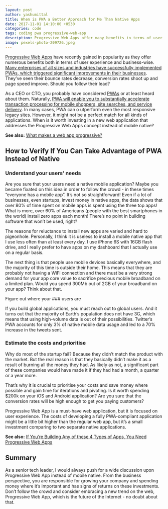 ```yaml
---
layout: post
author: yashumittal
title: When is PWA a Better Approach for Me Than Native Apps
date: 2017-11-01 14:10:00 +0530
categories: code
tags: coding pwa progressive-web-app
description: Progressive Web Apps offer many benefits in terms of user experience and business-wise. When is it worth investing in a new application based on PWA concept?
image: pexels-photo-209726.jpeg
---
```


[Progressive Web Apps](//www.codecarrot.net/progressive-web-apps) have recently gained in popularity as they offer numerous benefits both in terms of user experience and business-wise. [Many enterprises of all sizes and industries have successfully implemented PWAs, which triggered significant improvements in their businesses](/10-popular-companies-that-do-progressive-web-apps). They’ve seen their bounce rates decrease, conversion rates shoot up and page speed improve. Should you follow their lead?

As a CEO or CTO, you probably have considered [PWAs](/what-is-a-progressive-web-app-and-when-you-should-go-for-it) or at least heard about them. Naturally, [PWA will enable you to substantially accelerate transaction processing for mobile shoppers, site searches, and service delivery](/4-characteristics-good-progressive-web-app). In many cases, PWA can o utperform even the most responsive legacy sites. However, it might not be a perfect match for all kinds of applications. When is it worth investing in a new web application that addresses the Progressive Web Apps concept instead of mobile native?

**See also:** [What makes a web app progressive?](/what-makes-a-web-app-progressive)

## How to Verify If You Can Take Advantage of PWA Instead of Native

### Understand your users’ needs

Are you sure that your users need a native mobile application? Maybe you became fixated on this idea in order to follow the crowd - in these times “everyone has a mobile app”. It’s not so straightforward! Even if a lot of businesses, even startups, invest money in native apps, the data shows that over 80% of time spent on mobile apps is spent using the three top apps! What is more, over 60% of Americans (people with the best smartphones in the world) install zero apps each month! There’s no point in building software that won’t be used, right?

The reasons for reluctance to install new apps are varied and hard to pigeonhole. Personally, I think it is useless to install a mobile native app that I use less often than at least every day. I use iPhone 6S with 16GB flash drive, and I really prefer to have apps on my dashboard that I actually use on a regular basis.

The next thing is that people use mobile devices basically everywhere, and the majority of this time is outside their home. This means that they are probably not having a WiFi connection and there must be a very strong demand for your app core value to sacrifice precious mobile broadband on a limited plan. Would you spend 300Mb out of 2GB of your broadband on your app? Think about that.

Figure out where your ### users are

If you build global applications, you must reach out to global users. And it turns out that the majority of Earth’s population does not have 3G, which means that using high-volume data is out of their possibilities. Twitter’s PWA accounts for only 3% of native mobile data usage and led to a 70% increase in the tweets sent.  

### Estimate the costs and prioritise

Why do most of the startup fail? Because they didn’t match the product with the market. But the real reason is that they basically didn’t make it as a result of burning all the money they had. As likely as not, a significant part of these companies would have made it if they had had a month, a quarter or a year more.

That’s why it is crucial to prioritise your costs and save money where possible and gain time for iterations and pivoting. Is it worth spending $200k on your iOS and Android application? Are you sure that the conversion rates will be high enough to get you paying customers?

Progressive Web App is a must-have web application, but it is focused on user experience. The costs of developing a fully PWA-compliant application might be a little bit higher than the regular web app, but it’s a small investment comparing to two separate native applications.

**See also:** [If You’re Building Any of these 4 Types of Apps, You Need Progressive Web Apps](/if-youre-building-any-of-these-4-types-of-apps-you-need-progressive-web-apps)

## Summary

As a senior tech leader, I would always push for a wide discussion upon Progressive Web App instead of mobile native. From the business perspective, you are responsible for growing your company and spending money where it’s important and has signs of returns on these investments. Don’t follow the crowd and consider embracing a new trend on the web, Progressive Web App, which is the future of the Internet - no doubt about that.
